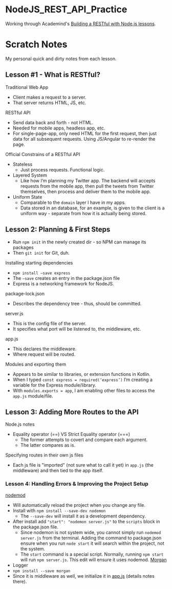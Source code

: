 # NodeJS_REST_API_Practice

Working through Academind's [Building a RESTful with Node.js lessons](https://youtube.com/playlist?list=PL55RiY5tL51q4D-B63KBnygU6opNPFk_q).

# Scratch Notes
My personal quick and dirty notes from each lesson.

## **Lesson #1 - What is RESTful?**
Traditional Web App
* Client makes a request to a server. 
* That server returns HTML, JS, etc.

RESTful API
* Send data back and forth - not HTML. 
* Needed for mobile apps, headless app, etc. 
* For single-page-app, only need HTML for the first request, then just data for all subsequent requests. Using JS/Angular to re-render the page. 

Official Constrains of a RESTful API
* Stateless
    * Just process requests. Functional logic. 
* Layered System
    * Like how I’m planning my Twitter app. The backend will accepts requests from the mobile app, then pull the tweets from Twitter themselves, then process and deliver them to the mobile app.
* Uniform State
    * Comparable to the `domain` layer I have in my apps. 
    * Data stored in an database, for an example, is given to the client is a uniform way - separate from how it is actually being stored. 


## **Lesson 2: Planning & First Steps**
* Run `npm init` in the newly created dir - so NPM can manage its packages
* Then `git init` for Git, duh.

Installing starting dependencies
* `npm install —save express`
* The `—save` creates an entry in the package.json file
* Express is a networking framework for NodeJS.

package-lock.json
* Describes the dependency tree - thus, should be committed. 

server.js
* This is the config file of the server. 
* It specifies what port will be listened to, the middleware, etc.

app.js
* This declares the middleware.
* Where request will be routed.

Modules and exporting them
* Appears to be similar to libraries, or extension functions in Kotlin.
* When I typed `const express = required(‘express’)` I’m creating a variable for the Express module/library.
* With `modules.exports = app`, I am enabling other files to access the `app.js` module/file.

## **Lesson 3: Adding More Routes to the API**
Node.js notes
* Equality operator (==) VS Strict Equality operator (===)
    * The former attempts to covert and compare each argument.
    * The latter compares as is.

Specifying routes in their own js files
* Each js file is "imported" (not sure what to call it yet) in `app.js` (the middleware) and then tied to the app itself.

### **Lesson 4: Handling Errors & Improving the Project Setup**
[nodemod](https://github.com/remy/nodemon)
* Will automatically reload the project when you change any file.
* Install with `npm install --save-dev nodemon`
    * The `--save-dev` will install it as a development dependency.
* After install add `"start": "nodemon server.js"` to the `scripts` block in the package.json file.
    * Since nodemon is not system wide, you cannot simply run `nodemod server.js` from the terminal. Adding the command to package.json ensure when you run `node start` it will search within the project, not the system.
    * The `start` command is a special script. Normally, running `npm start` will run `npm server.js`. This edit will ensure it uses nodemod.
[Morgan](https://www.npmjs.com/package/morgan)
* Logger
* `npm install --save morgan`
* Since it is middleware as well, we initialize it in [app.js](https://github.com/DavidPrecopia/NodeJS_REST_API_Practice/blob/initial-set-up/app.js) (details notes there).